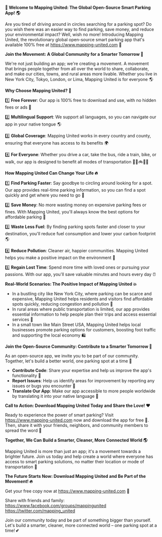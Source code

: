 **🚀 Welcome to Mapping United: The Global Open-Source Smart Parking App! 🌎**

Are you tired of driving around in circles searching for a parking spot? Do you wish there was an easier way to find parking, save money, and reduce your environmental impact? Well, wish no more! Introducing Mapping United, the revolutionary global open-source smart parking app that's available 100% free at https://www.mapping-united.com 📱

**Join the Movement: A Global Community for a Smarter Tomorrow 🌟**

We're not just building an app; we're creating a movement. A movement that brings people together from all over the world to share, collaborate, and make our cities, towns, and rural areas more livable. Whether you live in New York City, Tokyo, London, or Lima, Mapping United is for everyone 🌎

**Why Choose Mapping United? 🤔**

1️⃣ **Free Forever**: Our app is 100% free to download and use, with no hidden fees or ads 💸

2️⃣ **Multilingual Support**: We support all languages, so you can navigate our app in your native tongue 🌎

3️⃣ **Global Coverage**: Mapping United works in every country and county, ensuring that everyone has access to its benefits 🌍

4️⃣ **For Everyone**: Whether you drive a car, take the bus, ride a train, bike, or walk, our app is designed to benefit all modes of transportation 🚗🚌🚲🏃‍♂️

**How Mapping United Can Change Your Life 🔥**

1️⃣ **Find Parking Faster**: Say goodbye to circling around looking for a spot. Our app provides real-time parking information, so you can find a spot quickly and get where you need to go 🚗

2️⃣ **Save Money**: No more wasting money on expensive parking fees or fines. With Mapping United, you'll always know the best options for affordable parking 💸

3️⃣ **Waste Less Fuel**: By finding parking spots faster and closer to your destination, you'll reduce fuel consumption and lower your carbon footprint 🌎

4️⃣ **Reduce Pollution**: Cleaner air, happier communities. Mapping United helps you make a positive impact on the environment 🌟

5️⃣ **Regain Lost Time**: Spend more time with loved ones or pursuing your passions. With our app, you'll save valuable minutes and hours every day ⏰

**Real-World Scenarios: The Positive Impact of Mapping United 💥**

* In a bustling city like New York City, where parking can be scarce and expensive, Mapping United helps residents and visitors find affordable spots quickly, reducing congestion and pollution 🗽️
* In rural areas where public transportation is limited, our app provides essential information to help people plan their trips and access essential services 🚐
* In a small town like Main Street USA, Mapping United helps local businesses promote parking options for customers, boosting foot traffic and supporting the local economy 🛍️

**Join the Open-Source Community: Contribute to a Smarter Tomorrow 🌟**

As an open-source app, we invite you to be part of our community. Together, let's build a better world, one parking spot at a time 🚀

* **Contribute Code**: Share your expertise and help us improve the app's functionality 🤖
* **Report Issues**: Help us identify areas for improvement by reporting any issues or bugs you encounter 📝
* **Translate Our App**: Make our app accessible to more people worldwide by translating it into your native language 💬

**Call to Action: Download Mapping United Today and Share the Love! ❤️**

Ready to experience the power of smart parking? Visit https://www.mapping-united.com now and download the app for free 📱. Then, share it with your friends, neighbors, and community members to spread the word 🤩

**Together, We Can Build a Smarter, Cleaner, More Connected World 🌎**

Mapping United is more than just an app; it's a movement towards a brighter future. Join us today and help create a world where everyone has access to smart parking solutions, no matter their location or mode of transportation 🚀

**The Future Starts Now: Download Mapping United and Be Part of the Movement! 🔥**

Get your free copy now at https://www.mapping-united.com 📱

Share with friends and family:
https://www.facebook.com/groups/mappingunited
https://twitter.com/mapping_united

Join our community today and be part of something bigger than yourself. Let's build a smarter, cleaner, more connected world – one parking spot at a time! 💕